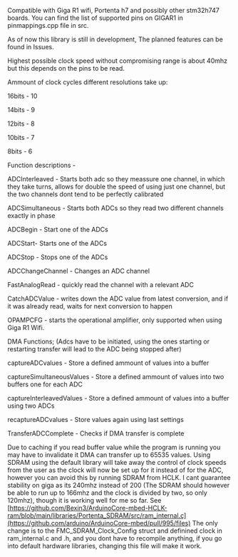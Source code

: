 Compatible with Giga R1 wifi, Portenta h7 and possibly other stm32h747 boards. You can find the list of supported pins on GIGAR1 in pinmappings.cpp file in src.

As of now this library is still in development, The planned features can be found in Issues.

Highest possible clock speed without compromising range is about 40mhz but this depends on the pins to be read.


Ammount of clock cycles different resolutions take up:

16bits - 10

14bits - 9

12bits - 8

10bits - 7

8bits  - 6


Function descriptions - 

ADCInterleaved - Starts both adc so they meassure one channel, in which they take turns, allows for double the speed of using just one channel, but the two channels dont tend to be perfectly calibrated

ADCSimultaneous - Starts both ADCs so they read two different channels exactly in phase

ADCBegin - Start one of the ADCs

ADCStart- Starts one of the ADCs

ADCStop - Stops one of the ADCs

ADCChangeChannel - Changes an ADC channel

FastAnalogRead - quickly read the channel with a relevant ADC

CatchADCValue - writes down the ADC value from latest conversion, and if it was already read, waits for next conversion to happen

OPAMPCFG - starts the operational amplifier, only supported when using Giga R1 Wifi.


DMA Functions; (Adcs have to be initiated, using the ones starting or restarting transfer will lead to the ADC being stopped after) 


captureADCvalues - Store a defined ammount of values into a buffer

captureSimultaneousValues - Store a defined ammount of values into two buffers one for each ADC

captureInterleavedValues - Store a defined ammount of values into a buffer using two ADCs 

recaptureADCvalues - Store values again using last settings

TransferADCComplete - Checks if DMA transfer is complete


Due to caching if you read buffer value while the program is running you may have to invalidate it
DMA can transfer up to 65535 values.
Using SDRAM using the default library will take away the control of clock speeds from the user as the clock will now be set up for it instead of for the ADC, however you can avoid this by running SDRAM from HCLK. I cant guarantee stability on giga as its 240mhz instead of 200 (The SDRAM should however be able to run up to 166mhz and the clock is divided by two, so only 120mhz), though it is working well for me so far. See [https://github.com/Bexin3/ArduinoCore-mbed-HCLK-ram/blob/main/libraries/Portenta_SDRAM/src/ram_internal.c](https://github.com/arduino/ArduinoCore-mbed/pull/995/files)
The only change is to the FMC_SDRAM_Clock_Config struct and definined clock in ram_internal.c and .h, and you dont have to recompile anything, if you go into default hardware libraries, changing this file will make it work.
